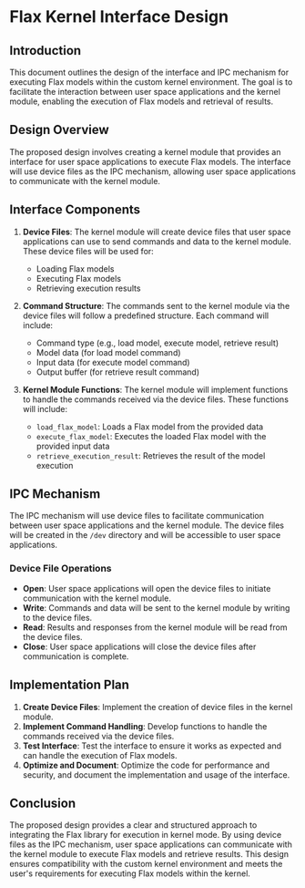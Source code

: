 # Flax Kernel Interface Design

## Introduction
This document outlines the design of the interface and IPC mechanism for executing Flax models within the custom kernel environment. The goal is to facilitate the interaction between user space applications and the kernel module, enabling the execution of Flax models and retrieval of results.

## Design Overview
The proposed design involves creating a kernel module that provides an interface for user space applications to execute Flax models. The interface will use device files as the IPC mechanism, allowing user space applications to communicate with the kernel module.

## Interface Components
1. **Device Files**: The kernel module will create device files that user space applications can use to send commands and data to the kernel module. These device files will be used for:
   - Loading Flax models
   - Executing Flax models
   - Retrieving execution results

2. **Command Structure**: The commands sent to the kernel module via the device files will follow a predefined structure. Each command will include:
   - Command type (e.g., load model, execute model, retrieve result)
   - Model data (for load model command)
   - Input data (for execute model command)
   - Output buffer (for retrieve result command)

3. **Kernel Module Functions**: The kernel module will implement functions to handle the commands received via the device files. These functions will include:
   - `load_flax_model`: Loads a Flax model from the provided data
   - `execute_flax_model`: Executes the loaded Flax model with the provided input data
   - `retrieve_execution_result`: Retrieves the result of the model execution

## IPC Mechanism
The IPC mechanism will use device files to facilitate communication between user space applications and the kernel module. The device files will be created in the `/dev` directory and will be accessible to user space applications.

### Device File Operations
- **Open**: User space applications will open the device files to initiate communication with the kernel module.
- **Write**: Commands and data will be sent to the kernel module by writing to the device files.
- **Read**: Results and responses from the kernel module will be read from the device files.
- **Close**: User space applications will close the device files after communication is complete.

## Implementation Plan
1. **Create Device Files**: Implement the creation of device files in the kernel module.
2. **Implement Command Handling**: Develop functions to handle the commands received via the device files.
3. **Test Interface**: Test the interface to ensure it works as expected and can handle the execution of Flax models.
4. **Optimize and Document**: Optimize the code for performance and security, and document the implementation and usage of the interface.

## Conclusion
The proposed design provides a clear and structured approach to integrating the Flax library for execution in kernel mode. By using device files as the IPC mechanism, user space applications can communicate with the kernel module to execute Flax models and retrieve results. This design ensures compatibility with the custom kernel environment and meets the user's requirements for executing Flax models within the kernel.
